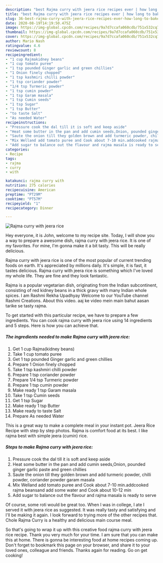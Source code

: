 ```yaml
---
description: "best Rajma curry with jeera rice recipes ever | how long to bake Rajma curry with jeera rice"
title: "best Rajma curry with jeera rice recipes ever | how long to bake Rajma curry with jeera rice"
slug: 36-best-rajma-curry-with-jeera-rice-recipes-ever-how-long-to-bake-rajma-curry-with-jeera-rice
date: 2020-08-19T14:19:50.475Z
image: https://img-global.cpcdn.com/recipes/9a7d7ccafa060cdb/751x532cq70/rajma-curry-with-jeera-rice-recipe-main-photo.jpg
thumbnail: https://img-global.cpcdn.com/recipes/9a7d7ccafa060cdb/751x532cq70/rajma-curry-with-jeera-rice-recipe-main-photo.jpg
cover: https://img-global.cpcdn.com/recipes/9a7d7ccafa060cdb/751x532cq70/rajma-curry-with-jeera-rice-recipe-main-photo.jpg
author: Mario Nash
ratingvalue: 4.6
reviewcount: 8
recipeingredient:
- "1 cup Rajmakidney beans"
- "1 cup tomato puree"
- "1 tsp pounded Ginger garlic and green chillies"
- "1 Onion finely chopped"
- "1 tsp kashmiri chilli powder"
- "1 tsp coriander powder"
- "1/4 tsp Turmeric powder"
- "1 tsp cumin powder"
- "1 tsp Garam masala"
- "1 tsp Cumin seeds"
- "1 tsp Sugar"
- "1 tsp Butter"
- "to taste Salt"
- "As needed Water"
recipeinstructions:
- "Pressure cook the dal till it is soft and keep aside"
- "Heat some butter in the pan and add cumin seeds,Onion, pounded ginger garlic paste and green chillies"
- "Saute the onion till they golden brown and add turmeric powder, chilli powder, coriander powder garam masala"
- "Mix Welland add tomato puree and Cook about 7-10 min.addcooked rajma beansand add some water and Cook about 10-12 min"
- "Add sugar to balance out the flavour and rajma masala is ready to serve"
categories:
- Recipe
tags:
- rajma
- curry
- with

katakunci: rajma curry with 
nutrition: 275 calories
recipecuisine: American
preptime: "PT29M"
cooktime: "PT57M"
recipeyield: "1"
recipecategory: Dinner

---
```



![Rajma curry with jeera rice](https://img-global.cpcdn.com/recipes/9a7d7ccafa060cdb/751x532cq70/rajma-curry-with-jeera-rice-recipe-main-photo.jpg)

Hey everyone, it is John, welcome to my recipe site. Today, I will show you a way to prepare a awesome dish, rajma curry with jeera rice. It is one of my favorites. For mine, I'm gonna make it a bit tasty. This will be really delicious.

Rajma curry with jeera rice is one of the most popular of current trending foods on earth. It's appreciated by millions daily. It's simple, it is fast, it tastes delicious. Rajma curry with jeera rice is something which I've loved my whole life. They are fine and they look fantastic.

Rajma is a popular vegetarian dish, originating from the Indian subcontinent, consisting of red kidney beans in a thick gravy with many Indian whole spices. I am Rashmi Rekha Upadhyay Welcome to our YouTube channel Rashmi Creations. About this video. aaj ke video mein main bahut aasan tarike se tasty rajma.


To get started with this particular recipe, we have to prepare a few ingredients. You can cook rajma curry with jeera rice using 14 ingredients and 5 steps. Here is how you can achieve that.

<!--inarticleads1-->

##### The ingredients needed to make Rajma curry with jeera rice:

1. Get 1 cup Rajma(kidney beans)
1. Take 1 cup tomato puree
1. Get 1 tsp pounded Ginger garlic and green chillies
1. Prepare 1 Onion finely chopped
1. Take 1 tsp kashmiri chilli powder
1. Prepare 1 tsp coriander powder
1. Prepare 1/4 tsp Turmeric powder
1. Prepare 1 tsp cumin powder
1. Make ready 1 tsp Garam masala
1. Take 1 tsp Cumin seeds
1. Get 1 tsp Sugar
1. Make ready 1 tsp Butter
1. Make ready to taste Salt
1. Prepare As needed Water


This is a great way to make a complete meal in your instant pot. Jeera Rice Recipe with step by step photos. Rajma is comfort food at its best. I like rajma best with simple jeera (cumin) rice. 

<!--inarticleads2-->

##### Steps to make Rajma curry with jeera rice:

1. Pressure cook the dal till it is soft and keep aside
1. Heat some butter in the pan and add cumin seeds,Onion, pounded ginger garlic paste and green chillies
1. Saute the onion till they golden brown and add turmeric powder, chilli powder, coriander powder garam masala
1. Mix Welland add tomato puree and Cook about 7-10 min.addcooked rajma beansand add some water and Cook about 10-12 min
1. Add sugar to balance out the flavour and rajma masala is ready to serve


Of course, some roti would be great too. When I was in college, I ate I served it with jeera rice as suggested. It was really tasty and satisfying and I&#39;ll be making it again. I look forward to trying more of the other recipes that. Chole Rajma Curry is a healthy and delicious main course meal. 

So that's going to wrap it up with this creative food rajma curry with jeera rice recipe. Thank you very much for your time. I am sure that you can make this at home. There is gonna be interesting food at home recipes coming up. Don't forget to bookmark this page on your browser, and share it to your loved ones, colleague and friends. Thanks again for reading. Go on get cooking!
